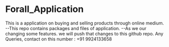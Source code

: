 # Forall_Application
This is a application on buying and selling products through online medium.
--This repo contains packages and files of application.
--As we our changing some features. we will push that changes to this github repo.
Any Queries, contact on this number : +91 9924133658
